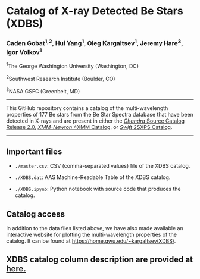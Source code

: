 # Catalog of X-ray Detected Be Stars (XDBS)

### Caden Gobat<sup>1,2</sup>, Hui Yang<sup>1</sup>, Oleg Kargaltsev<sup>1</sup>, Jeremy Hare<sup>3</sup>, Igor Volkov<sup>1</sup>
<sup>1</sup>The George Washington University (Washington, DC)

<sup>2</sup>Southwest Research Institute (Boulder, CO)

<sup>3</sup>NASA GSFC (Greenbelt, MD)

---

This GitHub repository contains a catalog of the multi-wavelength properties of 177 Be stars from the Be Star Spectra database that have been detected in X-rays and are present in either the [*Chandra* Source Catalog Release 2.0](https://cxc.cfa.harvard.edu/csc2/), [*XMM-Newton* 4XMM Catalog](http://xmm-catalog.irap.omp.eu/), or [*Swift* 2SXPS Catalog](https://www.swift.ac.uk/2SXPS/).

---

## Important files

- `./master.csv`: CSV (comma-separated values) file of the XDBS catalog. 

- `./XDBS.dat`: AAS Machine-Readable Table of the XDBS catalog. 

- `./XDBS.ipynb`: Python notebook with source code that produces the catalog. 

## Catalog access
In addition to the data files listed above, we have also made available an interactive website for plotting the multi-wavelength properties of the catalog. It can be found at https://home.gwu.edu/~kargaltsev/XDBS/.

## XDBS catalog column description are provided at [here.](https://github.com/huiyang-astro/XDBS/blob/main/XDBS_column_descriptions.pdf)






